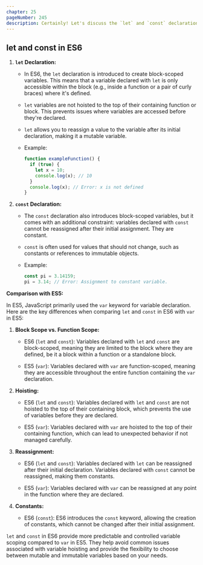 ```yaml
---
chapter: 25
pageNumber: 245
description: Certainly! Let's discuss the `let` and `const` declarations in the context of ES6 (ECMAScript 2015) and compare them to their ES5 counterparts.
---
```


## let and const in ES6

1. **`let` Declaration:**
   - In ES6, the `let` declaration is introduced to create block-scoped variables. This means that a variable declared with `let` is only accessible within the block (e.g., inside a function or a pair of curly braces) where it's defined.

   - `let` variables are not hoisted to the top of their containing function or block. This prevents issues where variables are accessed before they're declared.

   - `let` allows you to reassign a value to the variable after its initial declaration, making it a mutable variable.

   - Example:
     ```javascript
     function exampleFunction() {
       if (true) {
         let x = 10;
         console.log(x); // 10
       }
       console.log(x); // Error: x is not defined
     }
     ```

2. **`const` Declaration:**
   - The `const` declaration also introduces block-scoped variables, but it comes with an additional constraint: variables declared with `const` cannot be reassigned after their initial assignment. They are constant.

   - `const` is often used for values that should not change, such as constants or references to immutable objects.

   - Example:
     ```javascript
     const pi = 3.14159;
     pi = 3.14; // Error: Assignment to constant variable.
     ```

**Comparison with ES5:**

In ES5, JavaScript primarily used the `var` keyword for variable declaration. Here are the key differences when comparing `let` and `const` in ES6 with `var` in ES5:

1. **Block Scope vs. Function Scope:**
   - ES6 (`let` and `const`): Variables declared with `let` and `const` are block-scoped, meaning they are limited to the block where they are defined, be it a block within a function or a standalone block.

   - ES5 (`var`): Variables declared with `var` are function-scoped, meaning they are accessible throughout the entire function containing the `var` declaration.

2. **Hoisting:**
   - ES6 (`let` and `const`): Variables declared with `let` and `const` are not hoisted to the top of their containing block, which prevents the use of variables before they are declared.

   - ES5 (`var`): Variables declared with `var` are hoisted to the top of their containing function, which can lead to unexpected behavior if not managed carefully.

3. **Reassignment:**
   - ES6 (`let` and `const`): Variables declared with `let` can be reassigned after their initial declaration. Variables declared with `const` cannot be reassigned, making them constants.

   - ES5 (`var`): Variables declared with `var` can be reassigned at any point in the function where they are declared.

4. **Constants:**
   - ES6 (`const`): ES6 introduces the `const` keyword, allowing the creation of constants, which cannot be changed after their initial assignment.

`let` and `const` in ES6 provide more predictable and controlled variable scoping compared to `var` in ES5. They help avoid common issues associated with variable hoisting and provide the flexibility to choose between mutable and immutable variables based on your needs.